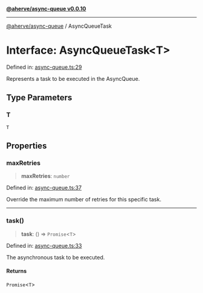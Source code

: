 [**@aherve/async-queue v0.0.10**](../README.md)

***

[@aherve/async-queue](../globals.md) / AsyncQueueTask

# Interface: AsyncQueueTask\<T\>

Defined in: [async-queue.ts:29](https://github.com/aherve/async-queue/blob/b1a3fa730779fd1a0b263cc116938a6b04527f05/src/async-queue.ts#L29)

Represents a task to be executed in the AsyncQueue.

## Type Parameters

### T

`T`

## Properties

### maxRetries

> **maxRetries**: `number`

Defined in: [async-queue.ts:37](https://github.com/aherve/async-queue/blob/b1a3fa730779fd1a0b263cc116938a6b04527f05/src/async-queue.ts#L37)

Override the maximum number of retries for this specific task.

***

### task()

> **task**: () => `Promise`\<`T`\>

Defined in: [async-queue.ts:33](https://github.com/aherve/async-queue/blob/b1a3fa730779fd1a0b263cc116938a6b04527f05/src/async-queue.ts#L33)

The asynchronous task to be executed.

#### Returns

`Promise`\<`T`\>
